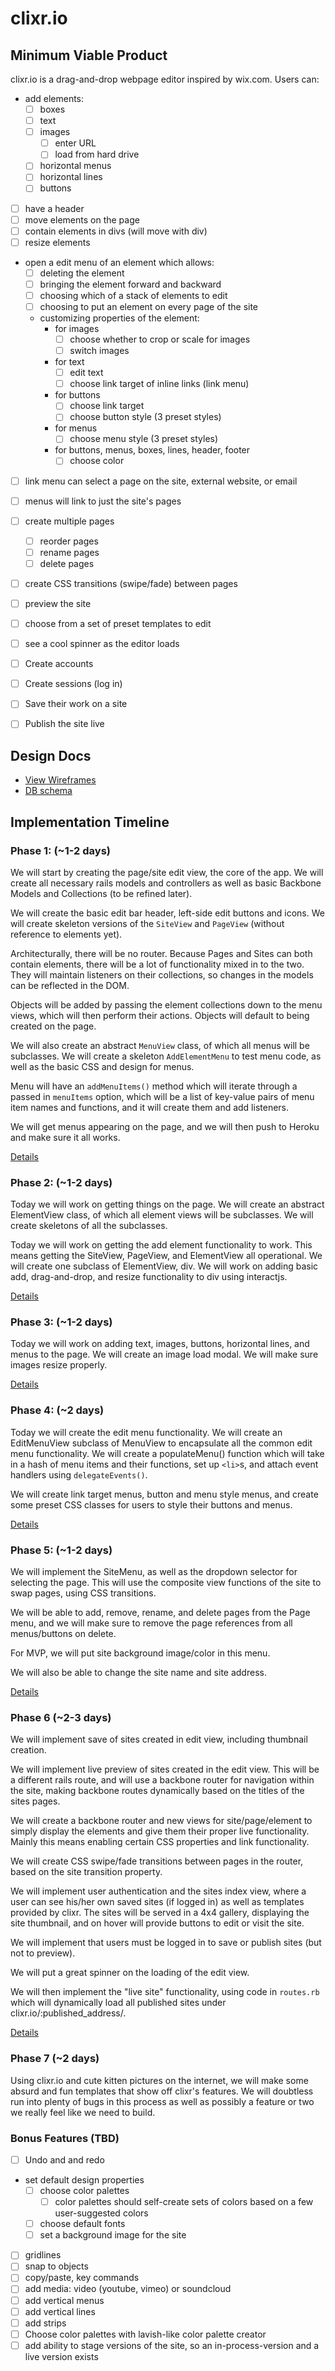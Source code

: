 # clixr.io

<!-- [Heroku link][heroku]

[heroku]: link_goes_here -->

## Minimum Viable Product

clixr.io is a drag-and-drop webpage editor inspired by wix.com. Users can:

- add elements:
  - [ ] boxes
  - [ ] text
  - [ ] images
    - [ ] enter URL
    - [ ] load from hard drive
  - [ ] horizontal menus
  - [ ] horizontal lines
  - [ ] buttons
- [ ] have a header
- [ ] move elements on the page
- [ ] contain elements in divs (will move with div)
- [ ] resize elements
- open a edit menu of an element which allows:
  - [ ] deleting the element
  - [ ] bringing the element forward and backward
  - [ ] choosing which of a stack of elements to edit
  - [ ] choosing to put an element on every page of the site
  - customizing properties of the element:
    - for images
      - [ ] choose whether to crop or scale for images
      - [ ] switch images
    - for text
      - [ ] edit text
      - [ ] choose link target of inline links (link menu)
    - for buttons
      - [ ] choose link target
      - [ ] choose button style (3 preset styles)
    - for menus
      - [ ] choose menu style (3 preset styles)
    - for buttons, menus, boxes, lines, header, footer
      - [ ] choose color
- [ ] link menu can select a page on the site, external website, or email
- [ ] menus will link to just the site's pages
- [ ] create multiple pages
  - [ ] reorder pages
  - [ ] rename pages
  - [ ] delete pages
- [ ] create CSS transitions (swipe/fade) between pages
- [ ] preview the site
- [ ] choose from a set of preset templates to edit
- [ ] see a cool spinner as the editor loads
- [ ] Create accounts
- [ ] Create sessions (log in)
- [ ] Save their work on a site
- [ ] Publish the site live


## Design Docs
* [View Wireframes][views]
* [DB schema][schema]

[views]: ./docs/views.md
[schema]: ./docs/schema.md

## Implementation Timeline

### Phase 1:  (~1-2 days)

  We will start by creating the page/site edit view, the core of the app.  We will create all necessary rails models and controllers as well as basic Backbone Models and Collections (to be refined later).

  We will create the basic edit bar header, left-side edit buttons and icons. We will create skeleton versions of the `SiteView` and `PageView` (without reference to elements yet).

  Architecturally, there will be no router.  Because Pages and Sites can both contain elements, there will be a lot of functionality mixed in to the two. They will maintain listeners on their collections, so changes in the models can be reflected in the DOM.

  Objects will be added by passing the element collections down to the menu views, which will then perform their actions. Objects will default to being created on the page.

  We will also create an abstract `MenuView` class, of which all menus will be subclasses. We will create a skeleton `AddElementMenu` to test menu code, as well as the basic CSS and design for menus.

  Menu will have an `addMenuItems()` method which will iterate through a passed in `menuItems` option, which will be a list of key-value pairs of menu item names and functions, and it will create them and add listeners.

  We will get menus appearing on the page, and we will then push to Heroku and make sure it all works.

[Details][phase-one]

### Phase 2:  (~1-2 days)

  Today we will work on getting things on the page. We will create an abstract ElementView class, of which all element views will be subclasses. We will create skeletons of all the subclasses.

  Today we will work on getting the add element functionality to work. This means getting the SiteView, PageView, and ElementView all operational. We will create one subclass of ElementView, div. We will work on adding basic add, drag-and-drop, and resize functionality to div using interactjs.

[Details][phase-two]

### Phase 3: (~1-2 days)

  Today we will work on adding text, images, buttons, horizontal lines, and menus to the page. We will create an image load modal. We will make sure images resize properly.

[Details][phase-three]

### Phase 4: (~2 days)

  Today we will create the edit menu functionality. We will create an EditMenuView subclass of MenuView to encapsulate all the common edit menu functionality. We will create a populateMenu() function which will take in a hash of menu items and their functions, set up `<li>`s, and attach event handlers using `delegateEvents()`.

  We will create link target menus, button and menu style menus, and create some preset CSS classes for users to style their buttons and menus.

[Details][phase-four]

### Phase 5: (~1-2 days)

  We will implement the SiteMenu, as well as the dropdown selector for selecting the page.  This will use the composite view functions of the site to swap pages, using CSS transitions.

  We will be able to add, remove, rename, and delete pages from the Page menu, and we will make sure to remove the page references from all menus/buttons on delete.

  For MVP, we will put site background image/color in this menu.

  We will also be able to change the site name and site address.

[Details][phase-five]

### Phase 6 (~2-3 days)

  We will implement save of sites created in edit view, including thumbnail creation.

  We will implement live preview of sites created in the edit view. This will be a different rails route, and will use a backbone router for navigation within the site, making backbone routes dynamically based on the titles of the sites pages.

  We will create a backbone router and new views for site/page/element to simply display the elements and give them their proper live functionality. Mainly this means enabling certain CSS properties and link functionality.

  We will create CSS swipe/fade transitions between pages in the router, based on the site transition property.

  We will implement user authentication and the sites index view, where a user can see his/her own saved sites (if logged in) as well as templates provided by clixr. The sites will be served in a 4x4 gallery, displaying the site thumbnail, and on hover will provide buttons to edit or visit the site.

  We will implement that users must be logged in to save or publish sites (but not to preview).

  We will put a great spinner on the loading of the edit view.

  We will then implement the "live site" functionality, using code in `routes.rb` which will dynamically load all published sites under clixr.io/:published_address/.

[Details][phase-six]

### Phase 7 (~2 days)

  Using clixr.io and cute kitten pictures on the internet, we will make some absurd and fun templates that show off clixr's features. We will doubtless run into plenty of bugs in this process as well as possibly a feature or two we really feel like we need to build.


### Bonus Features (TBD)

- [ ] Undo and and redo
- set default design properties
  - [ ] choose color palettes
    - [ ] color palettes should self-create sets of colors based on a few user-suggested colors
  - [ ] choose default fonts
  - [ ] set a background image for the site
- [ ] gridlines
- [ ] snap to objects
- [ ] copy/paste, key commands
- [ ] add media: video (youtube, vimeo) or soundcloud
- [ ] add vertical menus
- [ ] add vertical lines
- [ ] add strips
- [ ] Choose color palettes with lavish-like color palette creator
- [ ] add ability to stage versions of the site, so an in-process-version and a live version exists

[phase-one]: ./docs/phases/phase1.md
[phase-two]: ./docs/phases/phase2.md
[phase-three]: ./docs/phases/phase3.md
[phase-four]: ./docs/phases/phase4.md
[phase-five]: ./docs/phases/phase5.md
[phase-six]: ./docs/phases/phase6.md
